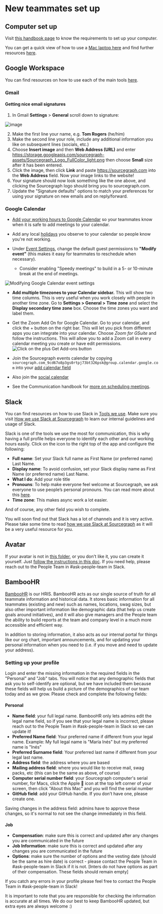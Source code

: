 # New teammates set up

## Computer set up

Visit [this handbook page](../../tech-ops/tools/computer-setup.md) to know the requirements to set up your computer.

You can get a quick view of how to use a [Mac laptop here](https://help.apple.com/macOS/high-sierra/mac-basics/#/intro) and find further resources [here](../../../company-info-and-process/working-at-sourcegraph/teammate-development/training/index.md).

## Google Workspace

You can find resources on how to use each of the main tools [here](../../../company-info-and-process/working-at-sourcegraph/teammate-development/training/tools/index.md#google-workspace).

### Gmail

#### Getting nice email signatures

1. In Gmail **Settings** > **General** scroll down to signature:

![image](https://storage.googleapis.com/sourcegraph-assets/handbook/signature.png)

2. Make the first line your name, e.g. **Tom Rogers** (he/him)
3. Make the second line your role, include any additional information you like on subsequent lines (socials, etc.)
4. Choose **Insert image** and then **Web Address (URL)** and enter https://storage.googleapis.com/sourcegraph-assets/Sourcegraph_Logo_FullColor_light.png then choose **Small** size after it has been entered.
5. Click the image, then click **Link** and paste https://sourcegraph.com into the **Web Address** field. Now your image links to the website!
6. Your signature should now look something like the one above, and clicking the Sourcegraph logo should bring you to sourcegraph.com.
7. Update the "Signature defaults" options to match your preferences for using your signature on new emails and on reply/forward.

### Google Calendar

- [Add your working hours to Google Calendar](https://calendar.google.com/calendar/r/settings) so your teammates know when it is safe to add meetings to your calendar.

- Add any local [holidays](../../../company-info-and-process/working-at-sourcegraph/holidays.md) you observe to your calendar so people know you're not working.

- Under [Event Settings](https://calendar.google.com/calendar/u/0/r/settings), change the default guest permissions to **"Modify event"** (this makes it easy for teammates to reschedule when necessary).
  - Consider enabling "Speedy meetings" to build in a 5- or 10-minute break at the end of meetings.

![Modifying Google Calendar event settings](https://sourcegraphstatic.com/handbook/google-calendar-event-settings.png)

- **Add multiple timezones to your Calendar sidebar.** This will show two time columns. This is very useful when you work closely with people in another time zone. Go to **Settings > General > Time zone** and select the **Display secondary time zone** box. Choose the time zones you want and label them.

- Get the Zoom Add On for Google Calendar. Go to your calendar, and click the + button on the right bar. This will let you pick from different apps you can integrate into your calendar. Choose _Zoom for GSuite_ and follow the instructions. This will allow you to add a Zoom call in every calendar meeting you create or have edit permissions.
  ![Click on the plus Get Add-ons button](https://storage.googleapis.com/sourcegraph-assets/handbook/zoomcalendar.png)

- Join the Sourcegraph events calendar by copying `sourcegraph.com_9cd67o8p3gs0rtpj73bt326psk@group.calendar.google.com` into your [add calendar field](https://calendar.google.com/calendar/u/0/r/settings/addcalendar?)

- Also join the [social calendar](../../../company-info-and-process/remote/social_calendar.md)

- See the Communication handbook for [more on scheduling meetings](../../../company-info-and-process/communication/index.md#scheduling-meetings-with-google-calendar).

## Slack

You can find resources on how to use Slack in [Tools we use](../../../company-info-and-process/working-at-sourcegraph/teammate-development/training/tools/index.md#slack). Make sure you visit [How we use Slack at Sourcegraph](../../../company-info-and-process/communication/team_chat.md) to learn our internal guidelines and usage of Slack.

Slack is one of the tools we use the most for communication, this is why having a full profile helps everyone to identify each other and our working hours easily. Click on the icon to the right top of the app and configure the following:

- **Full name**: Set your Slack full name as First Name (or preferred name) Last Name.
- **Display name**: To avoid confusion, set your Slack display name as First Name (or preferred name) Last Name.
- **What I do**: Add your role title
- **Pronouns**: To help make everyone feel welcome at Sourcegraph, we ask everyone to use people’s personal pronouns. You can read more about this [here](../../../company-info-and-process/diversity-equity-and-inclusion/personal-pronouns.md).
- **Time zone**: This makes async work a lot easier.

And of course, any other field you wish to complete.

You will soon find out that Slack has a lot of channels and it is very active. Please take some time to read [how we use Slack at Sourcegraph](../../../company-info-and-process/communication/team_chat.md) as it will be a very useful resource for you.

## Avatar

If your avatar is not in [this folder](https://drive.google.com/drive/u/0/folders/1T5qaSLjE2UbG0yt52gb3IVIGOUYm_YKA), or you don't like it, you can create it yourself. Just [follow the instructions in this doc](https://docs.google.com/document/d/1AMAGHqhzPvLxdqTgHws3NY4uQGz6-7B5RVcLhiprEYg/edit). If you need help, please reach out to the People Team in #ask-people-team in Slack.

## BambooHR

[BambooHR](https://www.bamboohr.com/tour/) is our HRIS. BambooHR acts as our single source of truth for all teammate information and historical data. It stores basic information for all teammates (existing and new) such as names, locations, swag sizes, but also other important information like demographic data (that help us create goals around initiatives), and it will also give managers and the People team the ability to build reports at the team and company level in a much more accessible and efficient way.

In addition to storing information, it also acts as our internal portal for things like our org chart, important announcements, and for updating your personal information when you need to (i.e. if you move and need to update your address).

### Setting up your profile

Login and enter the missing information in the required fields in the "Personal" and "Job" tabs. You will notice that any demographic fields that ask you to self-identify are optional, but we have included them because these fields will help us build a picture of the demographics of our team today and as we grow. Please check and complete the following fields:

#### Personal

- **Name field**: your full legal name. BambooHR only lets admins edit the legal name field, so if you see that your legal name is incorrect, please reach out to the People Team in #ask-people-team in Slack so we can update it!
- **Preferred Name field**: Your preferred name if different from your legal name.
  Example: My full legal name is "María Inés" but my preferred name is "Inés"
- **Preferred Surname field**: Your preferred last name if different from your legal last name.
- **Address field**: the address where you are based
- **Mailing address field**: where you would like to receive mail, swag packs, etc (this can be the same as above, of course)
- **Computer serial number field**: your Sourcegraph computer's serial number, for Macs, click the Apple 🍎 icon at the top left corner of your screen, then click "About this Mac" and you will find the serial number
- **GitHub field**: add your GitHub handle. If you don’t have one, please create one.

Saving changes in the address field: admins have to approve these changes, so it's normal to not see the change immediately in this field.

#### Job

- **Compensation**: make sure this is correct and updated after any changes you are communicated in the future
- **Job Information**: make sure this is correct and updated after any changes you are communicated in the future
- **Options**: make sure the number of options and the vesting date (should be the same as hire date) is correct - please contact the People Team in #ask-people-team in Slack if it is not. [Inters do not have options as part of their compensation. These fields should remain empty]

If you catch any errors in your profile please feel free to contact the People Team in #ask-people-team in Slack!

It is important to note that you are responsible for checking the information is accurate at all times. We do our best to keep BambooHR updated, but extra eyes are always welcome :)
